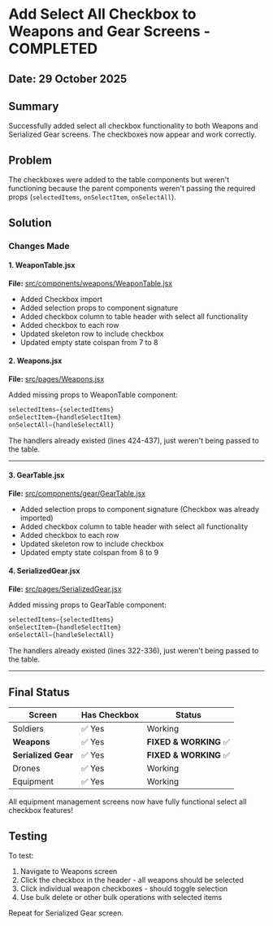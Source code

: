 # Add Select All Checkbox to Weapons and Gear Screens - COMPLETED

## Date: 29 October 2025

## Summary

Successfully added select all checkbox functionality to both Weapons and Serialized Gear screens. The checkboxes now appear and work correctly.

## Problem

The checkboxes were added to the table components but weren't functioning because the parent components weren't passing the required props (`selectedItems`, `onSelectItem`, `onSelectAll`).

## Solution

### Changes Made

#### 1. WeaponTable.jsx
**File:** [src/components/weapons/WeaponTable.jsx](src/components/weapons/WeaponTable.jsx)

- Added Checkbox import
- Added selection props to component signature
- Added checkbox column to table header with select all functionality
- Added checkbox to each row
- Updated skeleton row to include checkbox
- Updated empty state colspan from 7 to 8

#### 2. Weapons.jsx
**File:** [src/pages/Weapons.jsx](src/pages/Weapons.jsx#L855-L857)

Added missing props to WeaponTable component:
```javascript
selectedItems={selectedItems}
onSelectItem={handleSelectItem}
onSelectAll={handleSelectAll}
```

The handlers already existed (lines 424-437), just weren't being passed to the table.

---

#### 3. GearTable.jsx
**File:** [src/components/gear/GearTable.jsx](src/components/gear/GearTable.jsx)

- Added selection props to component signature (Checkbox was already imported)
- Added checkbox column to table header with select all functionality
- Added checkbox to each row
- Updated skeleton row to include checkbox
- Updated empty state colspan from 8 to 9

#### 4. SerializedGear.jsx
**File:** [src/pages/SerializedGear.jsx](src/pages/SerializedGear.jsx#L686-L688)

Added missing props to GearTable component:
```javascript
selectedItems={selectedItems}
onSelectItem={handleSelectItem}
onSelectAll={handleSelectAll}
```

The handlers already existed (lines 322-336), just weren't being passed to the table.

---

## Final Status

| Screen | Has Checkbox | Status |
|--------|--------------|---------|
| Soldiers | ✅ Yes | Working |
| **Weapons** | ✅ Yes | **FIXED & WORKING** ✅ |
| **Serialized Gear** | ✅ Yes | **FIXED & WORKING** ✅ |
| Drones | ✅ Yes | Working |
| Equipment | ✅ Yes | Working |

All equipment management screens now have fully functional select all checkbox features!

## Testing

To test:
1. Navigate to Weapons screen
2. Click the checkbox in the header - all weapons should be selected
3. Click individual weapon checkboxes - should toggle selection
4. Use bulk delete or other bulk operations with selected items

Repeat for Serialized Gear screen.
